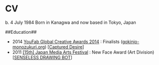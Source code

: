 # CV #
b. 4 July 1984
Born in Kanagwa and now based in Tokyo, Japan


##Education##
- 2014 [YouFab Global Creative Awards 2014](http://www.youfab.info/index.html) : Finalists ([gokinjo-monozukuri.org](http://gokinjo-monozukuri.org)) [[Captured Desire](https://vimeo.com/104220818)]
- 2011 [[15th] Japan Media Arts Festival](http://megei.jp/) : New Face Award (Art Division) [[SENSELESS DRAWING BOT](https://vimeo.com/30780208)]